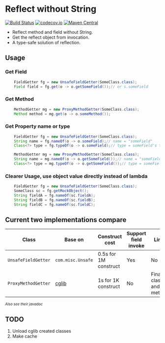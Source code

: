 # Reflect without String
[![Build Status](https://travis-ci.org/XDean/ReflectWithoutString.svg?branch=master)](https://travis-ci.org/XDean/ReflectWithoutString)
[![codecov.io](http://codecov.io/github/XDean/ReflectWithoutString/coverage.svg?branch=master)](https://codecov.io/gh/XDean/ReflectWithoutString/branch/master)
[![Maven Central](https://maven-badges.herokuapp.com/maven-central/com.github.XDean/ReflectWithoutString/badge.svg)](https://maven-badges.herokuapp.com/maven-central/com.github.XDean/ReflectWithoutString)

- Reflect method and field without String.
- Get the reflect object from invocation.
- A type-safe solution of reflection.

## Usage

### Get Field
```java
	FieldGetter fg = new UnsafeFieldGetter(SomeClass.class);
	Field field = fg.get(o -> o.getSomeField());// or s.someField
```
	
### Get Method
```java
	MethodGetter mg = new ProxyMethodGetter(SomeClass.class);
	Method method = mg.get(o -> o.someMethod());
```

### Get Property name or type
```java
	FieldGetter fg = new UnsafeFieldGetter(SomeClass.class);
	String name = fg.nameOf(o -> o.someField);// name = "someField"
	Class<?> type = fg.typeOf(o -> o.someField);// type = someField's type

	MethodGetter mg = new ProxyMethodGetter(SomeClass.class);
	String name = mg.nameOf(o -> o.getSomeField());// name = "someField"
	Class<?> type = mg.typeOf(o -> o.getSomeField());// type = someField's type
```

### Clearer Usage, use object value directly instead of lambda
```java
	FieldGetter fg = new UnsafeFieldGetter(SomeClass.class);
	SomeClass sc = fg.getMockObject();
	String fieldA = fg.nameOf(sc.fieldA);
	String fieldB = fg.nameOf(sc.fieldB);
	String fieldC = fg.nameOf(sc.fieldC);
```

## Current two implementations compare
Class | Base on | Construct cost | Support field invoke | Limit
--- | --- | --- | --- |---
`UnsafeFieldGetter` | `com.misc.Unsafe` | 0.5s for 1M construct | Yes | No
`ProxyMethodGetter` | [cglib](link1) | 1s for 1K construct | No | Final class and method

<sup>*Also see their javadoc*</sup>

## TODO
1. Unload cglib created classes
2. Make cache